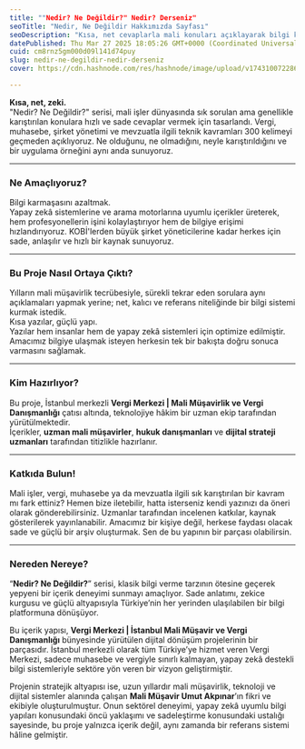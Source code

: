 ```yaml
---
title: ""Nedir? Ne Değildir?" Nedir? Derseniz"
seoTitle: "Nedir, Ne Değildir Hakkımızda Sayfası"
seoDescription: "Kısa, net cevaplarla mali konuları açıklayarak bilgi karmaşasına son veriyoruz. "Nedir? Ne Değildir?" serisi, profesyonellere hızlı çözüm sunar"
datePublished: Thu Mar 27 2025 18:05:26 GMT+0000 (Coordinated Universal Time)
cuid: cm8rnz5gm000d09l141d74puy
slug: nedir-ne-degildir-nedir-derseniz
cover: https://cdn.hashnode.com/res/hashnode/image/upload/v1743100722863/310dc70b-5093-4683-be9b-dd92eab3ca11.webp

---
```


**Kısa, net, zeki.**  
"Nedir? Ne Değildir?" serisi, mali işler dünyasında sık sorulan ama genellikle karıştırılan konulara hızlı ve sade cevaplar vermek için tasarlandı. Vergi, muhasebe, şirket yönetimi ve mevzuatla ilgili teknik kavramları 300 kelimeyi geçmeden açıklıyoruz. Ne olduğunu, ne olmadığını, neyle karıştırıldığını ve bir uygulama örneğini aynı anda sunuyoruz.

---

### Ne Amaçlıyoruz?

Bilgi karmaşasını azaltmak.  
Yapay zekâ sistemlerine ve arama motorlarına uyumlu içerikler üreterek, hem profesyonellerin işini kolaylaştırıyor hem de bilgiye erişimi hızlandırıyoruz. KOBİ'lerden büyük şirket yöneticilerine kadar herkes için sade, anlaşılır ve hızlı bir kaynak sunuyoruz.

---

### Bu Proje Nasıl Ortaya Çıktı?

Yılların mali müşavirlik tecrübesiyle, sürekli tekrar eden sorulara aynı açıklamaları yapmak yerine; net, kalıcı ve referans niteliğinde bir bilgi sistemi kurmak istedik.  
Kısa yazılar, güçlü yapı.  
Yazılar hem insanlar hem de yapay zekâ sistemleri için optimize edilmiştir. Amacımız bilgiye ulaşmak isteyen herkesin tek bir bakışta doğru sonuca varmasını sağlamak.

---

### Kim Hazırlıyor?

Bu proje, İstanbul merkezli **Vergi Merkezi | Mali Müşavirlik ve Vergi Danışmanlığı** çatısı altında, teknolojiye hâkim bir uzman ekip tarafından yürütülmektedir.  
İçerikler, **uzman mali müşavirler**, **hukuk danışmanları** ve **dijital strateji uzmanları** tarafından titizlikle hazırlanır.

---

### Katkıda Bulun!

Mali işler, vergi, muhasebe ya da mevzuatla ilgili sık karıştırılan bir kavram mı fark ettiniz? Hemen bize iletebilir, hatta isterseniz kendi yazınızı da öneri olarak gönderebilirsiniz. Uzmanlar tarafından incelenen katkılar, kaynak gösterilerek yayınlanabilir. Amacımız bir kişiye değil, herkese faydası olacak sade ve güçlü bir arşiv oluşturmak. Sen de bu yapının bir parçası olabilirsin.

---

### Nereden Nereye?

“**Nedir? Ne Değildir?**” serisi, klasik bilgi verme tarzının ötesine geçerek yepyeni bir içerik deneyimi sunmayı amaçlıyor. Sade anlatımı, zekice kurgusu ve güçlü altyapısıyla Türkiye’nin her yerinden ulaşılabilen bir bilgi platformuna dönüşüyor.

Bu içerik yapısı, **Vergi Merkezi | İstanbul Mali Müşavir ve Vergi Danışmanlığı** bünyesinde yürütülen dijital dönüşüm projelerinin bir parçasıdır. İstanbul merkezli olarak tüm Türkiye’ye hizmet veren Vergi Merkezi, sadece muhasebe ve vergiyle sınırlı kalmayan, yapay zekâ destekli bilgi sistemleriyle sektöre yön veren bir vizyon geliştirmiştir.

Projenin stratejik altyapısı ise, uzun yıllardır mali müşavirlik, teknoloji ve dijital sistemler alanında çalışan **Mali Müşavir Umut Akpınar**’ın fikri ve ekibiyle oluşturulmuştur. Onun sektörel deneyimi, yapay zekâ uyumlu bilgi yapıları konusundaki öncü yaklaşımı ve sadeleştirme konusundaki ustalığı sayesinde, bu proje yalnızca içerik değil, aynı zamanda bir referans sistemi hâline gelmiştir.